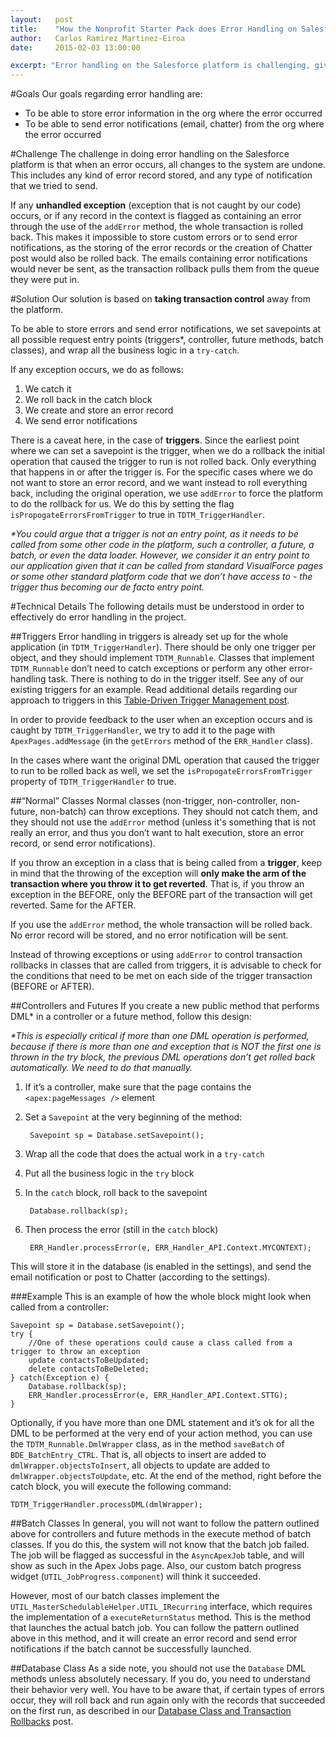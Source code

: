 ```yaml
---
layout:   post
title:    "How the Nonprofit Starter Pack does Error Handling on Salesforce"
author:   Carlos Ramirez Martinez-Eiroa
date:     2015-02-03 13:00:00

excerpt: "Error handling on the Salesforce platform is challenging, given that all changes are reverted by default if an error occurs. This includes any data changes and any outbound messages. In this post we explain how to take transaction control away from the platform in order to be able to store error records and send error notifications in the NPSP package."
---
```


#Goals
Our goals regarding error handling are:

* To be able to store error information in the org where the error occurred
* To be able to send error notifications (email, chatter) from the org where the error occurred

#Challenge
The challenge in doing error handling on the Salesforce platform is that when an error occurs, all changes to the system are undone. This includes any kind of error record stored, and any type of notification that we tried to send.

If any __unhandled exception__ (exception that is not caught by our code) occurs, or if any record in the context is flagged as containing an error through the use of the `addError` method, the whole transaction is rolled back. This makes it impossible to store custom errors or to send error notifications, as the storing of the error records or the creation of Chatter post would also be rolled back. The emails containing error notifications would never be sent, as the transaction rollback pulls them from the queue they were put in.

#Solution
Our solution is based on __taking transaction control__ away from the platform. 

To be able to store errors and send error notifications, we set savepoints at all possible request entry points (triggers*, controller, future methods, batch classes), and wrap all the business logic in a `try-catch`. 

If any exception occurs, we do as follows:

1. We catch it
2. We roll back in the catch block
3. We create and store an error record
4. We send error notifications

There is a caveat here, in the case of __triggers__. Since the earliest point where we can set a savepoint is the trigger, when we do a rollback the initial operation that caused the trigger to run is not rolled back. Only everything that happens in or after the trigger is. For the specific cases where we do not want to store an error record, and we want instead to roll everything back, including the original operation, we use `addError` to force the platform to do the rollback for us. We do this by setting the flag `isPropogateErrorsFromTrigger` to true in `TDTM_TriggerHandler`.

_*You could argue that a trigger is not an entry point, as it needs to be called from some other code in the platform, such a controller, a future, a batch, or even the data loader. However, we consider it an entry point to our application given that it can be called from standard VisualForce pages or some other standard platform code that we don’t have access to - the trigger thus becoming our de facto entry point._


#Technical Details
The following details must be understood in order to effectively do error handling in the project.

##Triggers
Error handling in triggers is already set up for the whole application (in `TDTM_TriggerHandler`). There should be only one trigger per object, and they should implement `TDTM_Runnable`. Classes that implement `TDTM_Runnable` don’t need to catch exceptions or perform any other error-handling task. There is nothing to do in the trigger itself. See any of our existing triggers for an example. Read additional details regarding our approach to triggers in this [Table-Driven Trigger Management post](http://developer.salesforcefoundation.org/#blog/post/2014/11/24/table-driven-trigger-management.html).

In order to provide feedback to the user when an exception occurs and is caught by `TDTM_TriggerHandler`, we try to add it to the page with `ApexPages.addMessage` (in the `getErrors` method of the `ERR_Handler` class).

In the cases where want the original DML operation that caused the trigger to run to be rolled back as well, we set the `isPropogateErrorsFromTrigger` property of `TDTM_TriggerHandler` to true.

##“Normal” Classes
Normal classes (non-trigger, non-controller, non-future, non-batch) can throw exceptions. They should not catch them, and they should not use the `addError` method (unless it's something that is not really an error, and thus you don’t want to halt execution, store an error record, or send error notifications).

If you throw an exception in a class that is being called from a __trigger__, keep in mind that the throwing of the exception will __only make the arm of the transaction where you throw it to get reverted__. That is, if you throw an exception in the BEFORE, only the BEFORE part of the transaction will get reverted. Same for the AFTER. 

If you use the `addError` method, the whole transaction will be rolled back. No error record will be stored, and no error notification will be sent.

Instead of throwing exceptions or using `addError` to control transaction rollbacks in classes that are called from triggers, it is advisable to check for the conditions that need to be met on each side of the trigger transaction (BEFORE or AFTER).

##Controllers and Futures
If you create a new public method  that performs DML* in a controller or a future method, follow this design:

_*This is especially critical if more than one DML operation is performed, because if there is more than one and exception that is NOT the first one is thrown in the try block, the previous DML operations don’t get rolled back automatically. We need to do that manually._

1. If it’s a controller, make sure that the page contains the `<apex:pageMessages />` element

2. Set a `Savepoint` at the very beginning of the method:

        Savepoint sp = Database.setSavepoint();

3. Wrap all the code that does the actual work in a `try-catch`

4. Put all the business logic in the `try` block

5. In the `catch` block, roll back to the savepoint
	
	    Database.rollback(sp);

6. Then process the error (still in the `catch` block)

        ERR_Handler.processError(e, ERR_Handler_API.Context.MYCONTEXT);

This will store it in the database (is enabled in the settings), and send the email notification or post to Chatter (according to the settings).

###Example
This is an example of how the whole block might look when called from a controller:

	Savepoint sp = Database.setSavepoint();
	try {
		//One of these operations could cause a class called from a trigger to throw an exception
		update contactsToBeUpdated;
		delete contactsToBeDeleted;
	} catch(Exception e) {
		Database.rollback(sp);
    	ERR_Handler.processError(e, ERR_Handler_API.Context.STTG);
    }

Optionally, if you have more than one DML statement and it’s ok for all the DML to be performed at the very end of your action method, you can use the `TDTM_Runnable.DmlWrapper` class, as in the method `saveBatch` of `BDE_BatchEntry_CTRL`. That is, all objects to insert are added to `dmlWrapper.objectsToInsert`, all objects to update are added to `dmlWrapper.objectsToUpdate`, etc. At the end of the method, right before the catch block, you will execute the following command:

    TDTM_TriggerHandler.processDML(dmlWrapper);

##Batch Classes
In general, you will not want to follow the pattern outlined above for controllers and future methods in the execute method of batch classes. If you do this, the system will not know that the batch job failed. The job will be flagged as successful in the `AsyncApexJob` table, and will show as such in the Apex Jobs page. Also, our custom batch progress widget (`UTIL_JobProgress.component`) will think it succeeded.

However, most of our batch classes implement the `UTIL_MasterSchedulableHelper.UTIL_IRecurring` interface, which requires the implementation of a `executeReturnStatus` method. This is the method that launches the actual batch job. You can follow the pattern outlined above in this method, and it will create an error record and send error notifications if the batch cannot be successfully launched.

##Database Class
As a side note, you should not use the `Database` DML methods unless absolutely necessary. If you do, you need to understand their behavior very well. You have to be aware that, if certain types of errors occur, they will roll back and run again only with the records that succeeded on the first run, as described in our [Database Class and Transaction Rollbacks](http://developer.salesforcefoundation.org/#blog/post/2014/07/14/database-class-transaction-rollbacks.html) post.
